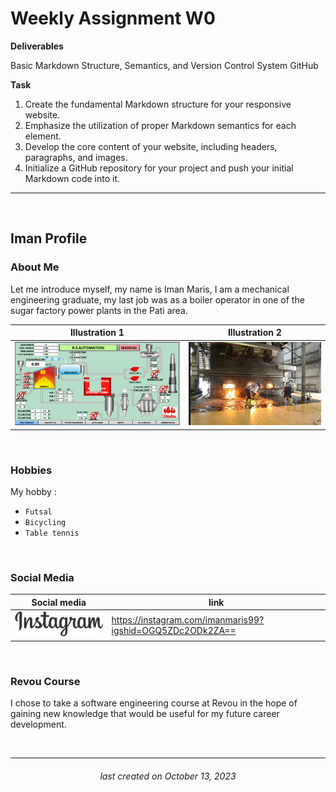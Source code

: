 

# Weekly Assignment W0

**Deliverables**

Basic Markdown Structure, Semantics, and Version Control System GitHub

**Task**

1. Create the fundamental Markdown structure for your responsive website.
2. Emphasize the utilization of proper Markdown semantics for each element.
3. Develop the core content of your website, including headers, paragraphs, and images.
4. Initialize a GitHub repository for your project and push your initial Markdown code into it.

---
</br>

## Iman Profile

### About Me
Let me introduce myself, my name is Iman Maris, I am a mechanical engineering graduate, my last job was as a boiler operator in one of the sugar factory power plants in the Pati area.

|Illustration 1|Illustration 2|
|--------|--------|
|![control panel](/assets/boilerdiagrm.png)|![operator boiler](/assets/pengorekan.png)

</br>

### Hobbies
My hobby :
* `Futsal`
* `Bicycling`
* `Table tennis`
</br>

### Social Media

|Social media|link|
|------------|----|
|![ig](/assets/instagram.256x73.png)|https://instagram.com/imanmaris99?igshid=OGQ5ZDc2ODk2ZA==|

</br>

### Revou Course
I chose to take a software engineering course at Revou in the hope of gaining new knowledge that would be useful for my future career development.

</br>

---
###### <center>last created on October 13, 2023</center>

